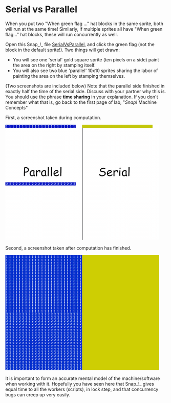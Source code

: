 # Serial vs Parallel

When you put two "When green flag ..." hat blocks in the same sprite, both will run at the same time! Similarly, if multiple sprites all have "When green flag..." hat blocks, these will run concurrently as well.

Open this Snap_!_ file [SerialVsParallel](https://beautyjoy.github.io/bjc-r/prog/Snap/SerialVsParallel.xml), and click the green flag \(not the block in the default sprite!\). Two things will get drawn:

* You will see one 'serial' gold square sprite \(ten pixels on a side\) paint the area on the right by stamping itself.
* You will also see two blue 'parallel' 10x10 sprites sharing the labor of painting the area on the left by stamping themselves.

\(Two screenshots are included below\) Note that the parallel side finished in exactly half the time of the serial side. Discuss with your partner why this is. You should use the phrase **time sharing** in your explanation. If you don't remember what that is, go back to the first page of lab, "_Snap!_ Machine Concepts"

First, a screenshot taken during computation.

![](../.gitbook/assets/image%20%28311%29.png)

Second, a screenshot taken after computation has finished.

![](../.gitbook/assets/image%20%28285%29.png)

It is important to form an accurate mental model of the machine/software when working with it. Hopefully you have seen here that Snap_!_ gives equal time to all the workers \(scripts\), in lock step, and that concurrency bugs can creep up very easily.

### 

